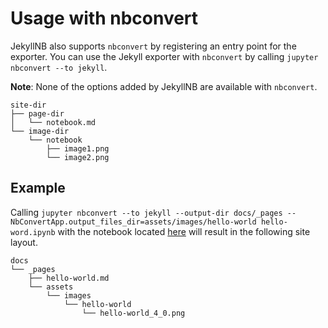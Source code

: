<h1>Usage with nbconvert</h1>

JekyllNB also supports `nbconvert` by registering an entry point for the exporter.
You can use the Jekyll exporter with `nbconvert` by calling `jupyter nbconvert --to jekyll`.

**Note**: None of the options added by JekyllNB are available with `nbconvert`.

```text
site-dir
├── page-dir
│   └── notebook.md
└── image-dir
    └── notebook
        ├── image1.png
        └── image2.png
```

## Example

Calling `jupyter nbconvert --to jekyll --output-dir docs/_pages
--NbConvertApp.output_files_dir=assets/images/hello-world hello-word.ipynb`
with the notebook located [here](https://github.com/klane/jekyllnb/blob/master/tests/assets/hello-world.ipynb)
will result in the following site layout.

```text
docs
└── _pages
    ├── hello-world.md
    └── assets
        └── images
            └── hello-world
                └── hello-world_4_0.png
```
